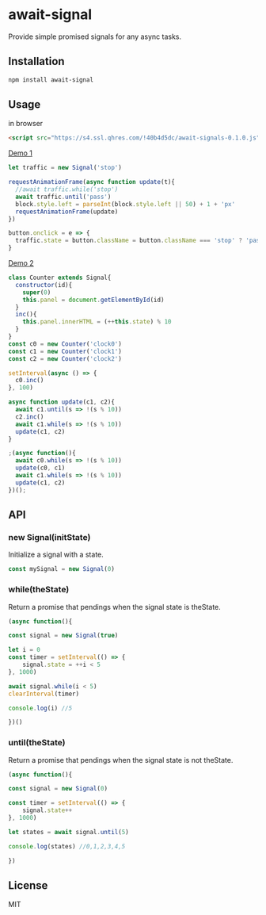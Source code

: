 # await-signal

Provide simple promised signals for any async tasks.

## Installation

```bash
npm install await-signal
```

## Usage

in browser

```html
<script src="https://s4.ssl.qhres.com/!40b4d5dc/await-signals-0.1.0.js"></script>
```

[Demo 1](https://code.h5jun.com/biv/edit?js,output)

```js
let traffic = new Signal('stop')

requestAnimationFrame(async function update(t){
  //await traffic.while('stop')
  await traffic.until('pass')
  block.style.left = parseInt(block.style.left || 50) + 1 + 'px'
  requestAnimationFrame(update)
})

button.onclick = e => {
  traffic.state = button.className = button.className === 'stop' ? 'pass' : 'stop'
}
```

[Demo 2](https://code.h5jun.com/kuxi/edit?html,js,output)

```js
class Counter extends Signal{
  constructor(id){
    super(0)
    this.panel = document.getElementById(id)
  }
  inc(){
    this.panel.innerHTML = (++this.state) % 10
  }
}
const c0 = new Counter('clock0')
const c1 = new Counter('clock1')
const c2 = new Counter('clock2')

setInterval(async () => {
  c0.inc()
}, 100)

async function update(c1, c2){
  await c1.until(s => !(s % 10))
  c2.inc()
  await c1.while(s => !(s % 10))
  update(c1, c2)
}

;(async function(){
  await c0.while(s => !(s % 10))
  update(c0, c1)
  await c1.while(s => !(s % 10))
  update(c1, c2)
})();
```

## API

### new Signal(initState)

Initialize a signal with a state.

```js
const mySignal = new Signal(0)
```

### while(theState)

Return a promise that pendings when the signal state is theState.

```js
(async function(){

const signal = new Signal(true)

let i = 0
const timer = setInterval(() => {
	signal.state = ++i < 5
}, 1000)

await signal.while(i < 5)
clearInterval(timer)

console.log(i) //5

})()
```

### until(theState)

Return a promise that pendings when the signal state is not theState.

```js
(async function(){

const signal = new Signal(0)

const timer = setInterval(() => {
	signal.state++
}, 1000)

let states = await signal.until(5)

console.log(states) //0,1,2,3,4,5

})
```

## License

MIT